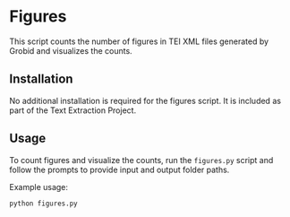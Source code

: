 # Figures

This script counts the number of figures in TEI XML files generated by Grobid and visualizes the counts.

## Installation

No additional installation is required for the figures script. It is included as part of the Text Extraction Project.

## Usage

To count figures and visualize the counts, run the `figures.py` script and follow the prompts to provide input and output folder paths.

Example usage:

```bash
python figures.py
```